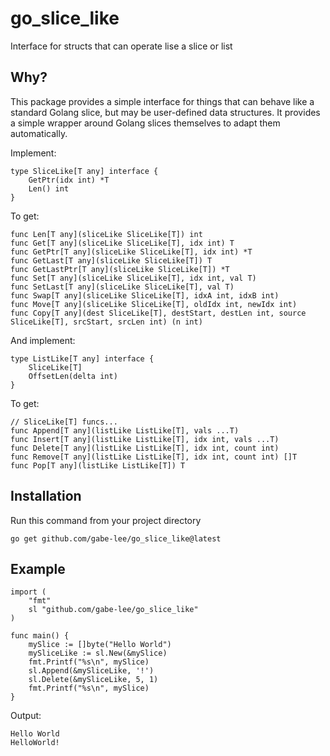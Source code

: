 # go_slice_like
Interface for structs that can operate lise a slice or list

## Why?
This package provides a simple interface for things that can behave like a standard Golang slice, but may be user-defined data structures. It provides a simple wrapper around Golang slices themselves to adapt them automatically.

Implement:
```golang
type SliceLike[T any] interface {
	GetPtr(idx int) *T
	Len() int
}
```
To get:
```golang
func Len[T any](sliceLike SliceLike[T]) int
func Get[T any](sliceLike SliceLike[T], idx int) T
func GetPtr[T any](sliceLike SliceLike[T], idx int) *T
func GetLast[T any](sliceLike SliceLike[T]) T 
func GetLastPtr[T any](sliceLike SliceLike[T]) *T
func Set[T any](sliceLike SliceLike[T], idx int, val T)
func SetLast[T any](sliceLike SliceLike[T], val T)
func Swap[T any](sliceLike SliceLike[T], idxA int, idxB int)
func Move[T any](sliceLike SliceLike[T], oldIdx int, newIdx int)
func Copy[T any](dest SliceLike[T], destStart, destLen int, source SliceLike[T], srcStart, srcLen int) (n int)
```
And implement:
```golang
type ListLike[T any] interface {
	SliceLike[T]
	OffsetLen(delta int)
}
```
To get:
```golang
// SliceLike[T] funcs...
func Append[T any](listLike ListLike[T], vals ...T)
func Insert[T any](listLike ListLike[T], idx int, vals ...T)
func Delete[T any](listLike ListLike[T], idx int, count int)
func Remove[T any](listLike ListLike[T], idx int, count int) []T
func Pop[T any](listLike ListLike[T]) T
```

## Installation
Run this command from your project directory
```
go get github.com/gabe-lee/go_slice_like@latest
```

## Example
```golang
import (
    "fmt"
    sl "github.com/gabe-lee/go_slice_like"
)

func main() {
    mySlice := []byte("Hello World")
	mySliceLike := sl.New(&mySlice)
	fmt.Printf("%s\n", mySlice)
	sl.Append(&mySliceLike, '!')
	sl.Delete(&mySliceLike, 5, 1)
	fmt.Printf("%s\n", mySlice)
}
```
Output:
```
Hello World
HelloWorld!
```